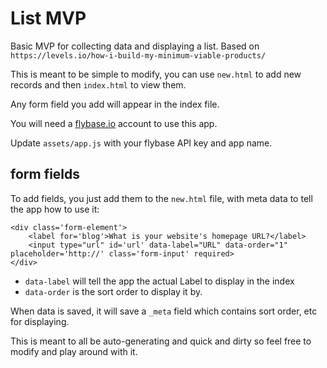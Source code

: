 # List MVP

Basic MVP for collecting data and displaying a list. Based on `https://levels.io/how-i-build-my-minimum-viable-products/`

This is meant to be simple to modify, you can use `new.html` to add new records and then `index.html` to view them.

Any form field you add will appear in the index file.

You will need a [flybase.io](https://flybase.io/) account to use this app.

Update `assets/app.js` with your flybase API key and app name.

## form fields

To add fields, you just add them to the `new.html` file, with meta data to tell the app how to use it:

```
<div class='form-element'>
	<label for='blog'>What is your website's homepage URL?</label>
	<input type="url" id='url' data-label="URL" data-order="1" placeholder='http://' class='form-input' required>
</div>
```

- `data-label` will tell the app the actual Label to display in the index
- `data-order` is the sort order to display it by.

When data is saved, it will save a `_meta` field which contains sort order, etc for displaying.

This is meant to all be auto-generating and quick and dirty so feel free to modify and play around with it.